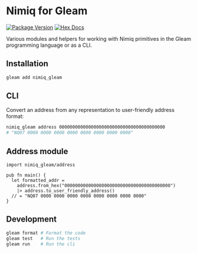 # Nimiq for Gleam

[![Package Version](https://img.shields.io/hexpm/v/nimiq_gleam)](https://hex.pm/packages/nimiq_gleam)
[![Hex Docs](https://img.shields.io/badge/hex-docs-ffaff3)](https://hexdocs.pm/nimiq_gleam/)

Various modules and helpers for working with Nimiq primitives in the Gleam programming language or as a CLI.

## Installation

```sh
gleam add nimiq_gleam
```

## CLI

Convert an address from any representation to user-friendly address format:

```sh
nimiq_gleam address 0000000000000000000000000000000000000000
# "NQ07 0000 0000 0000 0000 0000 0000 0000 0000"
```

## Address module

```gleam
import nimiq_gleam/address

pub fn main() {
  let formatted_addr =
    address.from_hex("0000000000000000000000000000000000000000")
    |> address.to_user_friendly_address()
  // = "NQ07 0000 0000 0000 0000 0000 0000 0000 0000"
}
```

<!-- Further documentation can be found at <https://hexdocs.pm/nimiq_gleam>. -->

## Development

```sh
gleam format # Format the code
gleam test   # Run the tests
gleam run    # Run the cli
```
